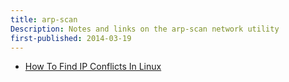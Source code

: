 ```yaml
---
title: arp-scan
Description: Notes and links on the arp-scan network utility
first-published: 2014-03-19
---
```


*   [How To Find IP Conflicts In Linux](http://www.unixmen.com/find-ip-conflicts-linux/)
